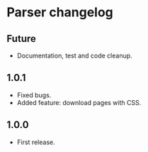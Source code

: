 # Parser changelog

## Future
* Documentation, test and code cleanup.

## 1.0.1
* Fixed bugs.
* Added feature: download pages with CSS.

## 1.0.0
* First release.

